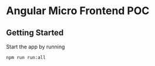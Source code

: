 # Angular Micro Frontend POC

## Getting Started

Start the app by running

```shell
npm run run:all
```
